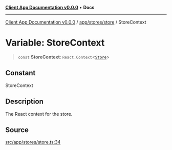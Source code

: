 [**Client App Documentation v0.0.0**](../../../../README.md) • **Docs**

***

[Client App Documentation v0.0.0](../../../../README.md) / [app/stores/store](../README.md) / StoreContext

# Variable: StoreContext

> `const` **StoreContext**: `React.Context`\<[`Store`](../interfaces/Store.md)\>

## Constant

StoreContext

## Description

The React context for the store.

## Source

[src/app/stores/store.ts:34](https://github.com/jimmykurian/Reactivities/blob/0508ba222a20e8a381c3bd4c99db6fa50d56eeb3/client-app/src/app/stores/store.ts#L34)
